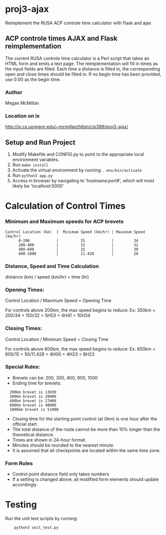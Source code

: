 # proj3-ajax
Reimplement the RUSA ACP controle time calculator with flask and ajax

## ACP controle times AJAX and Flask reimplementation

The current RUSA controle time calculator is a Perl script that takes an HTML form and emits a text page. The reimplementation will fill in times as the input fields are filled.  Each time a distance is filled in, the corresponding open and close times should be filled in.   If no begin time has been provided, use 0:00 as the begin time.

### Author

Megan McMillan

### Location on ix

http://ix.cs.uoregon.edu/~mcmillan/htbin/cis399/proj3-ajax/

## Setup and Run Project
1. Modify Makefile and CONFIG.py to point to the appropriate local environment variables.
2. Run ```make install```
3. Activate the virtual environment by running ```. env/bin/activate```
4. Run ```python3 app.py```
5. Access in browser by navigating to 'hostname:port#', which will most likely be 'localhost:5000'

# Calculation of Control Times

### Minimum and Maximum speeds for ACP brevets

```
Control Location (km)  |  Minimum Speed (km/hr) | Maximum Speed (km/hr)
      0-200            |          15            |         34
      200-400          |          15            |         32
      400-600          |          15            |         30  
      600-1000         |          11.428        |         28
```

### Distance, Speed and Time Calculation

distance (km) / speed (km/hr) = time (hr)

### Opening Times:

Control Location / Maximum Speed = Opening Time

For controls above 200km, the max speed begins to reduce:
  Ex: 350km = 200/34 + 150/32 = 5H53 + 4H41 = 10H34

### Closing Times:

Control Location / Minimum Speed = Closing Time

For controls above 600km, the max speed begins to reduce:
  Ex: 650km = 600/15 + 50/11.428 = 4H00 + 4H23 = 8H23

### Special Rules:
  - Brevets can be: 200, 300, 400, 600, 1000
  - Ending time for brevets:

```
  200km brevet is 13H30
  300km brevet is 20H00
  400km brevet is 27H00
  600km brevet is 40H00
  1000km brevet is 51H00
```

  - Closing time for the starting point control (at 0km) is one hour after the official start.
  - The total distance of the route cannot be more than 10% longer than the theoretical distance.
  - Times are shown in 24-hour format.
  - Minutes should be rounded to the nearest minute.
  - It is assumed that all checkpoints are located within the same time zone.

### Form Rules
- Control point distance field only takes numbers
- If a setting is changed above, all modified form elements should update accordingly

# Testing

Run the unit test scripts by running:
```
    python3 unit_test.py
```
